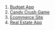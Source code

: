 1. [Budget App](https://gurvinder-codes.github.io/Projects/React-Projects/budget-app)
2. [Candy Crush Game](https://gurvinder-codes.github.io/Projects/React-Projects/candy-crush-game)
3. [Ecommerce Site](https://gurvinder-codes.github.io/Projects/React-Projects/ecommerce-site)
4. [Real Estate App](https://gurvinder-codes.github.io/Projects/React-Projects/real-estate-app)
